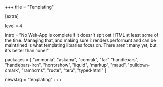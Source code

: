 +++
title = "Templating"

[extra]

level = 4

intro = "No Web-App is complete if it doesn't spit out HTML at least some of the time. Managing that, and making sure it renders performant and can be maintained is what templating libraries focus on. There aren't many yet, but it's better than none!"

packages = [
  "ammonia",
  "askama",
  "comrak",
  "far",
  "handlebars",
  "handlebars-iron",
  "horrorshow",
  "liquid",
  "markup",
  "maud",
  "pulldown-cmark",
  "ramhorns",
  "ructe",
  "tera",
  "typed-html"
]

newstag = "templating"
+++

